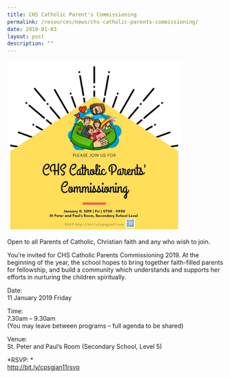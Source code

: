 ```yaml
---
title: CHS Catholic Parent's Commissioning
permalink: /resources/news/chs-catholic-parents-commissioning/
date: 2019-01-03
layout: post
description: ""
---
```

<img src="/images/pn50.png" style="width:80%">

Open to all Parents of Catholic, Christian faith and any who wish to join.

You’re invited for CHS Catholic Parents Commissioning 2019. At the beginning of the year, the school hopes to bring together faith-filled parents for fellowship, and build a community which understands and supports her efforts in nurturing the children spiritually.

Date:  
11 January 2019 Friday

Time:  
7.30am – 9.30am  
(You may leave between programs – full agenda to be shared)

Venue:  
St. Peter and Paul’s Room (Secondary School, Level 5)

\*RSVP: \*  
http://bit.ly/cpsgjan11rsvp